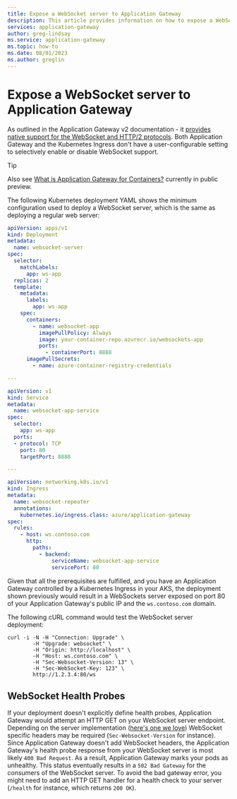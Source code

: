 ```yaml
---
title: Expose a WebSocket server to Application Gateway
description: This article provides information on how to expose a WebSocket server to Application Gateway with ingress controller for AKS clusters. 
services: application-gateway
author: greg-lindsay
ms.service: application-gateway
ms.topic: how-to
ms.date: 08/01/2023
ms.author: greglin
---
```


# Expose a WebSocket server to Application Gateway

As outlined in the Application Gateway v2 documentation - it [provides native support for the WebSocket and HTTP/2 protocols](features.md#websocket-and-http2-traffic). Both Application Gateway and the Kubernetes Ingress don't have a user-configurable setting to selectively enable or disable WebSocket support.

> [!TIP]
> Also see [What is Application Gateway for Containers?](for-containers/overview.md) currently in public preview.

The following Kubernetes deployment YAML shows the minimum configuration used to deploy a WebSocket server, which is the same as deploying a regular web server:
```yaml
apiVersion: apps/v1
kind: Deployment
metadata:
  name: websocket-server
spec:
  selector:
    matchLabels:
      app: ws-app
  replicas: 2
  template:
    metadata:
      labels:
        app: ws-app
    spec:
      containers:
        - name: websocket-app
          imagePullPolicy: Always
          image: your-container-repo.azurecr.io/websockets-app
          ports:
            - containerPort: 8888
      imagePullSecrets:
        - name: azure-container-registry-credentials

---

apiVersion: v1
kind: Service
metadata:
  name: websocket-app-service
spec:
  selector:
    app: ws-app
  ports:
  - protocol: TCP
    port: 80
    targetPort: 8888

---

apiVersion: networking.k8s.io/v1
kind: Ingress
metadata:
  name: websocket-repeater
  annotations:
    kubernetes.io/ingress.class: azure/application-gateway
spec:
  rules:
    - host: ws.contoso.com
      http:
        paths:
          - backend:
              serviceName: websocket-app-service
              servicePort: 80
```

Given that all the prerequisites are fulfilled, and you have an Application Gateway controlled by a Kubernetes Ingress in your AKS, the deployment shown previously would result in a WebSockets server exposed on port 80 of your Application Gateway's public IP and the `ws.contoso.com` domain.

The following cURL command would test the WebSocket server deployment:
```shell
curl -i -N -H "Connection: Upgrade" \
        -H "Upgrade: websocket" \
        -H "Origin: http://localhost" \
        -H "Host: ws.contoso.com" \
        -H "Sec-Websocket-Version: 13" \
        -H "Sec-WebSocket-Key: 123" \
        http://1.2.3.4:80/ws
```

## WebSocket Health Probes

If your deployment doesn't explicitly define health probes, Application Gateway would attempt an  HTTP GET on your WebSocket server endpoint.
Depending on the server implementation ([here's one we love](https://github.com/gorilla/websocket/blob/master/examples/chat/main.go)) WebSocket specific headers may be required (`Sec-Websocket-Version` for instance).
Since Application Gateway doesn't add WebSocket headers, the Application Gateway's health probe response from your WebSocket server is most likely `400 Bad Request`.
As a result, Application Gateway marks your pods as unhealthy. This status eventually results in a `502 Bad Gateway` for the consumers of the WebSocket server.
To avoid the bad gateway error, you might need to add an HTTP GET handler for a health check to your server (`/health` for instance, which returns `200 OK`).
